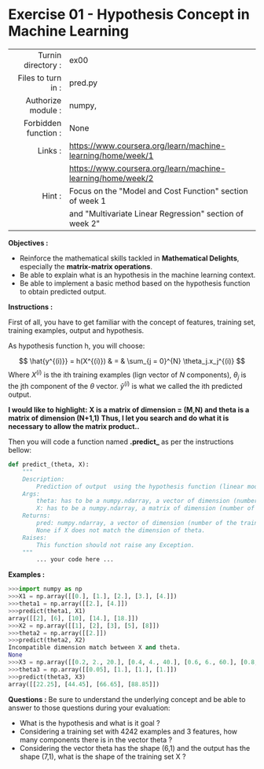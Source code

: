 # Exercise 01 - Hypothesis Concept in Machine Learning

|                         |                     |
| -----------------------:| ------------------  |
|   Turnin directory :    |  ex00               |
|   Files to turn in :    |  pred.py            |
|   Authorize module :    |  numpy,             |
|   Forbidden function :  |  None               |
|   Links :               |  https://www.coursera.org/learn/machine-learning/home/week/1 |
|                         | https://www.coursera.org/learn/machine-learning/home/week/2 |
|   Hint :                |  Focus on the "Model and Cost Function" section of week 1 |
|                         | and "Multivariate Linear Regression" section of week 2"|

**Objectives :** 

* Reinforce the mathematical skills tackled in **Mathematical Delights**, especially the __matrix-matrix operations__.
* Be able to explain what is an hypothesis in the machine learning context.
* Be able to implement a basic method based on the hypothesis function to obtain predicted output.


**Instructions :**

First of all, you have to get familiar with the concept of features, training set, training examples, output and hypothesis.

As hypothesis function h, you will choose:

$$
\hat{y^{(i)}} = h(X^{(i)}) & = & \sum_{j = 0}^{N} \theta_j.x_j^{(i)}
$$
Where $X^{(i)}$ is the ith training examples (lign vector of $N$ components), $\theta_j$ is the jth component of the $\theta$ vector.
$\hat{y}^{(i)}$ is what we called the ith predicted output.

__I would like to highlight:__
__X is a matrix of dimension = (M,N) and theta is a matrix of dimension (N+1,1)__
__Thus, I let you search and do what it is necessary to allow the matrix product..__

Then you will code a function named __.predict\___ as per the instructions bellow:

``` python
def predict_(theta, X):
	"""
	Description:
		Prediction of output  using the hypothesis function (linear model).
	Args:
		theta: has to be a numpy.ndarray, a vector of dimension (number of features + 1, 1).
		X: has to be a numpy.ndarray, a matrix of dimension (number of training examples, number of features).
	Returns:
		pred: numpy.ndarray, a vector of dimension (number of the training examples,1).
		None if X does not match the dimension of theta.
	Raises:
		This function should not raise any Exception.
	"""
		... your code here ...
```

**Examples :**
```python
>>>import numpy as np
>>>X1 = np.array([[0.], [1.], [2.], [3.], [4.]])
>>>theta1 = np.array([[2.], [4.]])
>>>predict(theta1, X1)
array([[2], [6], [10], [14.], [18.]])
>>>X2 = np.array([[1], [2], [3], [5], [8]])
>>>theta2 = np.array([[2.]])
>>>predict(theta2, X2)
Incompatible dimension match between X and theta.
None
>>>X3 = np.array([[0.2, 2., 20.], [0.4, 4., 40.], [0.6, 6., 60.], [0.8, 8., 80.]])
>>>theta3 = np.array([[0.05], [1.], [1.], [1.]])
>>>predict(theta3, X3)
array([[22.25], [44.45], [66.65], [88.85]])
```

**Questions :**
Be sure to understand the underlying concept and be able to answer to those questions during your evaluation:
* What is the hypothesis and what is it goal ?
* Considering a training set with 4242 examples and 3 features, how many components there is in the vector theta ?
* Considering the vector theta has the shape (6,1) and the output has the shape (7,1), what is the shape of the training set X ?
